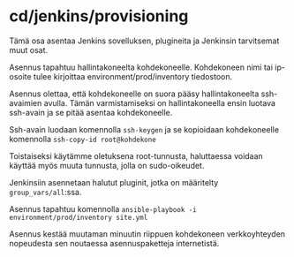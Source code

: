 # cd/jenkins/provisioning

Tämä osa asentaa Jenkins sovelluksen, plugineita ja Jenkinsin tarvitsemat muut osat.

Asennus tapahtuu hallintakoneelta kohdekoneelle. Kohdekoneen nimi tai ip-osoite tulee kirjoittaa
environment/prod/inventory tiedostoon.

Asennus olettaa, että kohdekoneelle on suora pääsy hallintakoneelta ssh-avaimien avulla. Tämän varmistamiseksi on
hallintakoneella ensin luotava ssh-avain ja se pitää asentaa kohdekoneelle.

Ssh-avain luodaan komennolla `ssh-keygen` ja se kopioidaan kohdekoneelle komennolla `ssh-copy-id root@kohdekone`

Toistaiseksi käytämme oletuksena root-tunnusta, haluttaessa voidaan käyttää myös muuta tunnusta,
jolla on sudo-oikeudet.

Jenkinsiin asennetaan halutut pluginit, jotka on määritelty `group_vars/all`:ssa.

Asennus tapahtuu komennolla `ansible-playbook -i environment/prod/inventory site.yml`

Asennus kestää muutaman minuutin riippuen kohdekoneen verkkoyhteyden nopeudesta sen noutaessa asennuspaketteja
internetistä.
